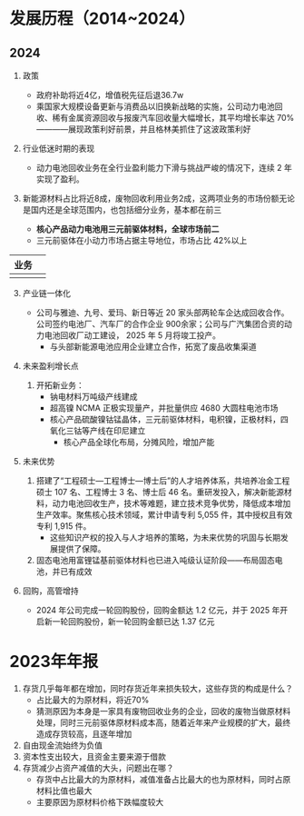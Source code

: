 # 发展历程（2014~2024）
## 2024

1. 政策
	- 政府补助将近4亿，增值税先征后退36.7w
	- 乘国家大规模设备更新与消费品以旧换新战略的实施，公司动力电池回收、稀有金属资源回收与报废汽车回收量大幅增长，其平均增长率达 70%————展现政策利好前景，并且格林美抓住了这波政策利好

2. 行业低迷时期的表现
	- 动力电池回收业务在全行业盈利能力下滑与挑战严峻的情况下，连续 2 年实现了盈利。

3. 新能源材料占比将近8成，废物回收利用业务2成，这两项业务的市场份额无论是国内还是全球范围内，也包括细分业务，基本都在前三
	- **核心产品动力电池用三元前驱体材料，全球市场前二** 
	- 三元前驱体在小动力市场占据主导地位，市场占比 42%以上

| 业务  |     |
| --- | --- |
|     |     |

3. 产业链一体化
	- 公司与雅迪、九号、爱玛、新日等近 20 家头部两轮车企达成回收合作。公司签约电池厂、汽车厂的合作企业 900余家；公司与广汽集团合资的动力电池回收厂动工建设， 2025 年 5 月将竣工投产。
		- 与头部新能源电池应用企业建立合作，拓宽了废品收集渠道

4. 未来盈利增长点
	1. 开拓新业务：
		- 钠电材料万吨级产线建成
		- 超高镍 NCMA 正极实现量产，并批量供应 4680 大圆柱电池市场
		- 核心产品硫酸镍钴锰晶体，三元前驱体材料，电积镍，正极材料，四氧化三钴等产线在印尼建立
			- 核心产品全球化布局，分摊风险，增加产能

5. 未来优势
	1. 搭建了“工程硕士—工程博士—博士后”的人才培养体系，共培养冶金工程硕士 107 名、工程博士 3 名、博士后 46 名。重研发投入，解决新能源材料，动力电池回收生产，技术等难题，建立技术竞争优势，降低成本增加生产效率。聚焦核心技术领域，累计申请专利 5,055 件，其中授权且有效专利 1,915 件。
		- 这些知识产权的投入与人才培养的策略，为未来优势的巩固与长期发展提供了保障。
	2. 固态电池用富锂锰基前驱体材料也已进入吨级认证阶段——布局固态电池，并已有成效

6. 回购，高管增持
	- 2024 年公司完成一轮回购股份，回购金额达 1.2 亿元，并于 2025 年开启新一轮回购股份，新一轮回购金额已达 1.37 亿元

# 2023年年报

1. 存货几乎每年都在增加，同时存货近年来损失较大，这些存货的构成是什么？
	- 占比最大的为原材料，将近70%
	- 猜测原因为本身是一家具有废物回收业务的企业，回收的废物当做原材料处理，同时三元前驱体原材料成本高，随着近年来产业规模的扩大，最终造成存货较高，且逐年增加
2. 自由现金流始终为负值
3. 资本性支出较大，且资金主要来源于借款
4. 存货减少占资产减值的大头，问题出在哪？
	- 存货中占比最大的为原材料，减值准备占比最大的也为原材料，同时占原材料比值也最大
	- 主要原因为原材料价格下跌幅度较大